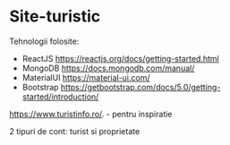 # Site-turistic

Tehnologii folosite:

- ReactJS https://reactjs.org/docs/getting-started.html
- MongoDB https://docs.mongodb.com/manual/
- MaterialUI https://material-ui.com/
- Bootstrap https://getbootstrap.com/docs/5.0/getting-started/introduction/

https://www.turistinfo.ro/.  -   pentru inspiratie

2 tipuri de cont: turist si proprietate

